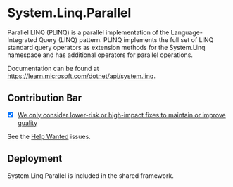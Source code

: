 # System.Linq.Parallel

Parallel LINQ (PLINQ) is a parallel implementation of the Language-Integrated Query (LINQ) pattern. PLINQ implements the full set of LINQ standard query operators as extension methods for the System.Linq namespace and has additional operators for parallel operations.

Documentation can be found at https://learn.microsoft.com/dotnet/api/system.linq.

## Contribution Bar

- [x] [We only consider lower-risk or high-impact fixes to maintain or improve quality](/src/libraries/README.md#primary-bar)

See the [Help Wanted](https://github.com/dotnet/runtime/issues?q=is%3Aissue+is%3Aopen+label%3Aarea-System.Linq.Parallel+label%3A%22help+wanted%22) issues.

## Deployment

System.Linq.Parallel is included in the shared framework.
